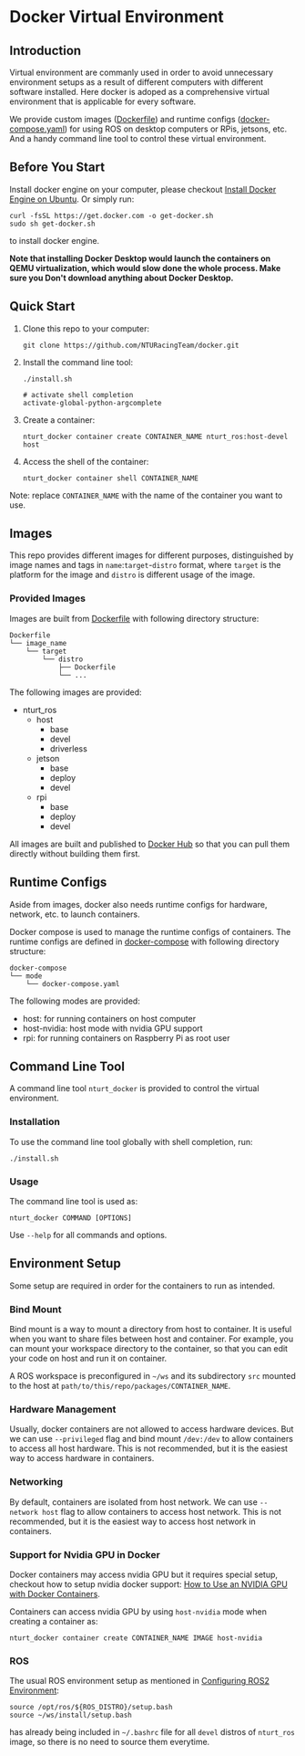 # Docker Virtual Environment

## Introduction

Virtual environment are commanly used in order to avoid unnecessary environment setups as a result of different computers with different software installed. Here docker is adoped as a comprehensive virtual environment that is applicable for every software.

We provide custom images ([Dockerfile](Dockerfile)) and runtime configs ([docker-compose.yaml](docker-compose)) for using ROS on desktop computers or RPis, jetsons, etc. And a handy command line tool to control these virtual environment.

## Before You Start

Install docker engine on your computer, please checkout [Install Docker Engine on Ubuntu](https://docs.docker.com/engine/install/ubuntu/). Or simply run:

```bash=
curl -fsSL https://get.docker.com -o get-docker.sh
sudo sh get-docker.sh
```

to install docker engine.

**Note that installing Docker Desktop would launch the containers on QEMU virtualization, which would slow done the whole process. Make sure you Don't download anything about Docker Desktop.**

## Quick Start

1. Clone this repo to your computer:

    ```bash=
    git clone https://github.com/NTURacingTeam/docker.git
    ```
2. Install the command line tool:

    ```bash=
    ./install.sh

    # activate shell completion
    activate-global-python-argcomplete
    ```
3. Create a container:

    ```bash=
    nturt_docker container create CONTAINER_NAME nturt_ros:host-devel host
    ```
4. Access the shell of the container:

    ```bash=
    nturt_docker container shell CONTAINER_NAME
    ```

Note: replace `CONTAINER_NAME` with the name of the container you want to use.

## Images

This repo provides different images for different purposes, distinguished by image names and tags in `name`:`target`-`distro` format, where `target` is the platform for the image and `distro` is different usage of the image.

### Provided Images

Images are built from [Dockerfile](Dockerfile) with following directory structure:

```
Dockerfile
└── image_name
    └── target
        └── distro
            ├── Dockerfile
            └── ...
```

The following images are provided:

- nturt_ros
  - host
    - base
    - devel
    - driverless
  - jetson
    - base
    - deploy
    - devel
  - rpi
    - base
    - deploy
    - devel

All images are built and published to [Docker Hub](https://hub.docker.com/r/nturacing/nturt_ros) so that you can pull them directly without building them first.

## Runtime Configs

Aside from images, docker also needs runtime configs for hardware, network, etc. to launch containers.

Docker compose is used to manage the runtime configs of containers. The runtime configs are defined in [docker-compose](docker-compose) with following directory structure:

```
docker-compose
└── mode
    └── docker-compose.yaml
```

The following modes are provided:

- host: for running containers on host computer
- host-nvidia: host mode with nvidia GPU support
- rpi: for running containers on Raspberry Pi as root user

## Command Line Tool

A command line tool `nturt_docker` is provided to control the virtual environment.

### Installation

To use the command line tool globally with shell completion, run:

```bash=
./install.sh
```

### Usage

The command line tool is used as:

```bash=
nturt_docker COMMAND [OPTIONS]
```

Use `--help` for all commands and options.

## Environment Setup

Some setup are required in order for the containers to run as intended.

### Bind Mount

Bind mount is a way to mount a directory from host to container. It is useful when you want to share files between host and container. For example, you can mount your workspace directory to the container, so that you can edit your code on host and run it on container.

A ROS workspace is preconfigured in `~/ws` and its subdirectory `src` mounted to the host at `path/to/this/repo/packages/CONTAINER_NAME`.

### Hardware Management

Usually, docker containers are not allowed to access hardware devices. But we can use `--privileged` flag and bind mount `/dev:/dev` to allow containers to access all host hardware. This is not recommended, but it is the easiest way to access hardware in containers.

### Networking

By default, containers are isolated from host network. We can use `--network host` flag to allow containers to access host network. This is not recommended, but it is the easiest way to access host network in containers.

### Support for Nvidia GPU in Docker

Docker containers may access nvidia GPU but it requires special setup, checkout how to setup nvidia docker support: [How to Use an NVIDIA GPU with Docker Containers](https://www.howtogeek.com/devops/how-to-use-an-nvidia-gpu-with-docker-containers/).

Containers can access nvidia GPU by using `host-nvidia` mode when creating a container as:

```bash=
nturt_docker container create CONTAINER_NAME IMAGE host-nvidia
```

### ROS

The usual ROS environment setup as mentioned in [Configuring ROS2 Environment](https://docs.ros.org/en/rolling/Tutorials/Beginner-CLI-Tools/Configuring-ROS2-Environment.html):

```bash=
source /opt/ros/${ROS_DISTRO}/setup.bash
source ~/ws/install/setup.bash
```

has already being included in `~/.bashrc` file for all `devel` distros of `nturt_ros` image, so there is no need to source them everytime.
